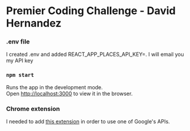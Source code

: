 # Premier Coding Challenge - David Hernandez

### .env file

I created .env and added REACT_APP_PLACES_API_KEY=. I will email you my API key

### `npm start`

Runs the app in the development mode.<br />
Open [http://localhost:3000](http://localhost:3000) to view it in the browser.

### Chrome extension

I needed to add [this extension](https://chrome.google.com/webstore/detail/allow-cors-access-control/lhobafahddgcelffkeicbaginigeejlf?hl=en) in order to use one of Google's APIs.
